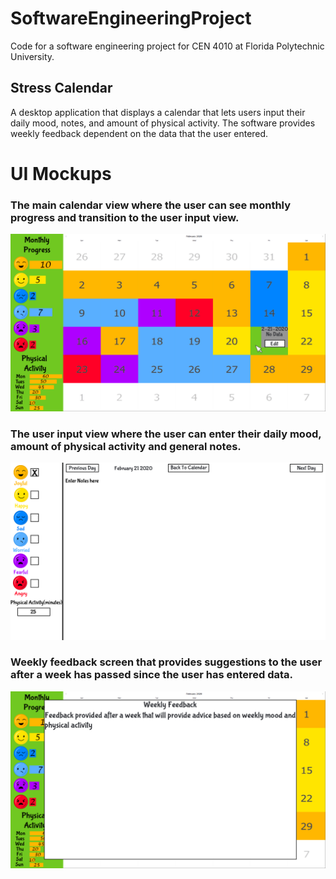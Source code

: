 # SoftwareEngineeringProject

Code for a software engineering project for CEN 4010 at Florida Polytechnic University.

## Stress Calendar 
A desktop application that displays a calendar that lets users input their daily mood, notes, and amount of physical activity. The software provides weekly feedback dependent on the data that the user entered.

# UI Mockups
### The main calendar view where the user can see monthly progress and transition to the user input view.
![MainCalendarScreen](https://github.com/Bressette/SoftwareEngineeringProject/blob/master/UI%20Mockups/Calendar_Main_Screen_popup_window.png)
### The user input view where the user can enter their daily mood, amount of physical activity and general notes.
![UserInputScreen](https://github.com/Bressette/SoftwareEngineeringProject/blob/master/UI%20Mockups/Calendar_Input_Screen.png)
### Weekly feedback screen that provides suggestions to the user after a week has passed since the user has entered data.
![WeeklyFeedbackScreen](https://github.com/Bressette/SoftwareEngineeringProject/blob/master/UI%20Mockups/Calendar_Feedback_Screen.png)
